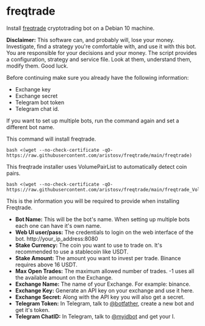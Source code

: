 # freqtrade

Install [freqtrade](https://github.com/freqtrade/freqtrade) cryptotrading bot on a Debian 10 machine.

**Disclaimer:** This software can, and probably will, lose your money. Investigate, find a strategy you're comfortable with, and use it with this bot. You are responsible for your decisions and your money. The script provides a configuration, strategy and service file. Look at them, understand them, modify them. Good luck.


Before continuing make sure you already have the following information:
- Exchange key
- Exchange secret
- Telegram bot token
- Telegram chat id.

If you want to set up multiple bots, run the command again and set a different bot name.

This command will install freqtrade.
```
bash <(wget --no-check-certificate -qO- https://raw.githubusercontent.com/aristosv/freqtrade/main/freqtrade)
```


This freqtrade installer uses VolumePairList to automatically detect coin pairs.
```
bash <(wget --no-check-certificate -qO- https://raw.githubusercontent.com/aristosv/freqtrade/main/freqtrade_VolumePairList)
```


This is the information you will be required to provide when installing Freqtrade.


- **Bot Name:** This will be the bot's name. When setting up multiple bots each one can have it's own name.
- **Web UI user/pass:** The credentials to login on the web interface of the bot. http://your_ip_address:8080
- **Stake Currency:** The coin you want to use to trade on. It's recommended to use a stablecoin like USDT.
- **Stake Amount:** The amount you want to invest per trade. Binance requires above 16 USDT.
- **Max Open Trades:** The maximum allowed number of trades. -1 uses all the available amount on the Exchange.
- **Exchange Name:** The name of your Exchange. For example: binance.
- **Exchange Key:** Generate an API key on your exchange and use it here.
- **Exchange Secret:** Along with the API key you will also get a secret.
- **Telegram Token:** In Telegram, talk to [@botfather](https://t.me/BotFather), create a new bot and get it's token.
- **Telegram ChatID:** In Telegram, talk to [@myidbot](https://t.me/myidbot) and get your I.
